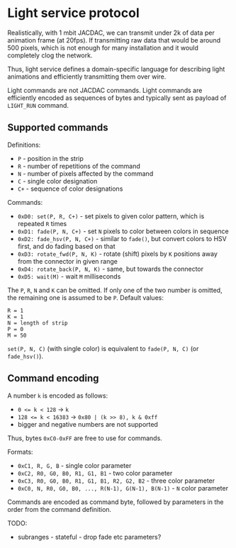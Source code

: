 # Light service protocol

Realistically, with 1 mbit JACDAC, we can transmit under 2k of data per animation frame (at 20fps).
If transmitting raw data that would be around 500 pixels, which is not enough for many
installation and it would completely clog the network.

Thus, light service defines a domain-specific language for describing light animations
and efficiently transmitting them over wire.

Light commands are not JACDAC commands.
Light commands are efficiently encoded as sequences of bytes and typically sent as payload
of `LIGHT_RUN` command.

## Supported commands

Definitions:
* `P` - position in the strip
* `R` - number of repetitions of the command
* `N` - number of pixels affected by the command
* `C` - single color designation
* `C+` - sequence of color designations

Commands:
* `0xD0: set(P, R, C+)` - set pixels to given color pattern, which is repeated `R` times
* `0xD1: fade(P, N, C+)` - set `N` pixels to color between colors in sequence
* `0xD2: fade_hsv(P, N, C+)` - similar to `fade()`, but convert colors to HSV first, and do fading based on that
* `0xD3: rotate_fwd(P, N, K)` - rotate (shift) pixels by `K` positions away from the connector in given range
* `0xD4: rotate_back(P, N, K)` - same, but towards the connector
* `0xD5: wait(M)` - wait `M` milliseconds

The `P`, `R`, `N` and `K` can be omitted.
If only one of the two number is omitted, the remaining one is assumed to be `P`.
Default values:
```
R = 1
K = 1
N = length of strip
P = 0
M = 50
```

`set(P, N, C)` (with single color) is equivalent to `fade(P, N, C)` (or `fade_hsv()`).

## Command encoding

A number `k` is encoded as follows:
* `0 <= k < 128` -> `k`
* `128 <= k < 16383` -> `0x80 | (k >> 8), k & 0xff`
* bigger and negative numbers are not supported

Thus, bytes `0xC0-0xFF` are free to use for commands.

Formats:
* `0xC1, R, G, B` - single color parameter
* `0xC2, R0, G0, B0, R1, G1, B1` - two color parameter
* `0xC3, R0, G0, B0, R1, G1, B1, R2, G2, B2` - three color parameter
* `0xC0, N, R0, G0, B0, ..., R(N-1), G(N-1), B(N-1)` - `N` color parameter

Commands are encoded as command byte, followed by parameters in the order
from the command definition.

TODO:
* subranges - stateful - drop fade etc parameters?
